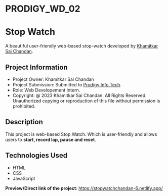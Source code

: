 # PRODIGY_WD_02
# **Stop Watch**

A beautiful user-friendly web-based stop-watch developed by [Khamitkar Sai Chandan](https://www.linkedin.com/in/khamitkar-sai-chandan-b91802259).

## Project Information
- Project Owner: Khamitkar Sai Chandan
- Project Submission: Submitted to [Prodigy Info Tech](https://www.linkedin.com/company/prodigy-infotech).
- Role: Web Developement Intern.
- Copyright: @ 2023 Khamitkar Sai Chandan. All Rights Reserved. Unauthorized copying or reproduction of this file without permission is prohibited.

## Description
This project is web-based Stop Watch. Which is user-friendly and allows users to **start, record lap,  pause and reset**.

##  Technologies Used
- HTML
- CSS
- JavaScript

**Preview/Direct link of the project**: https://stopwatchchandan-6.netlify.app/
